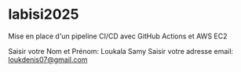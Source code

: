 # labisi2025
Mise en place d'un pipeline CI/CD avec GitHub Actions et AWS EC2

Saisir votre Nom et Prénom: Loukala Samy
Saisir votre adresse email: loukdenis07@gmail.com
